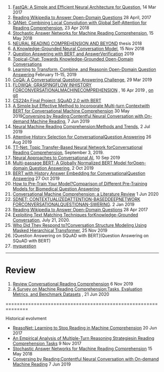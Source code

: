 1. [FastQA: A Simple and Efficient Neural Architecture for Question](https://arxiv.org/pdf/1703.04816v1.pdf), 14 Mar 2017
2. [Reading Wikipedia to Answer Open-Domain Questions](https://arxiv.org/pdf/1704.00051.pdf)  28 April, 2017
3. [QANet: Combining Local Convolution with Global Self-Attention for Reading Comprehension](https://arxiv.org/pdf/1804.09541.pdf), 23 Apr 2018
4. [Stochastic Answer Networks for Machine Reading Comprehension](https://arxiv.org/pdf/1712.03556.pdf),  15 May 2018
5. [NEURAL READING COMPREHENSION AND BEYOND](https://www.cs.princeton.edu/~danqic/papers/thesis.pdf) thesis 2018
6. [A Knowledge-Grounded Neural Conversation Model](https://arxiv.org/pdf/1702.01932.pdf), 15 Nov 2018
7. [Question Answering with BERT and AnswerVerification](https://web.stanford.edu/class/archive/cs/cs224n/cs224n.1194/reports/default/15763476.pdf)  2019
8. [Topical-Chat: Towards Knowledge-Grounded Open-Domain Conversations](https://www.isca-speech.org/archive/Interspeech_2019/pdfs/3079.pdf)
9. [Learning to Transform, Combine, and Reasonin Open-Domain Question Answering](https://dl.acm.org/doi/pdf/10.1145/3289600.3291012)  February 11–15, 2019
10. [CoQA: A Conversational Question Answering Challenge](https://arxiv.org/pdf/1808.07042.pdf), 29 Mar 2019
11. [FLOWQA: GRASPINGFLOW INHISTORY FORCONVERSATIONALMACHINECOMPREHENSION](https://arxiv.org/pdf/1810.06683.pdf) , 16 Apr 2019 ,  [   on git](https://github.com/momohuang/FlowQA)
12. [CS224n Final Project: SQuAD 2.0 with BERT](https://web.stanford.edu/class/archive/cs/cs224n/cs224n.1194/reports/default/15791990.pdf)
13. [A Simple but Effective Method to Incorporate Multi-turn Contextwith BERT for Conversational Machine Comprehension](https://arxiv.org/pdf/1905.12848.pdf) 30 May 2019[Conversing by Reading:Contentful Neural Conversation with On-demand Machine Reading](https://arxiv.org/pdf/1906.02738.pdf), 7 Jun 2019
14. [Neural Machine Reading Comprehension:Methods and Trends](https://arxiv.org/pdf/1907.01118v1.pdf), 2 Jul 2019
15. [Attentive History Selection for ConversationalQuestion Answering](https://dl.acm.org/doi/pdf/10.1145/3357384.3357905) 26 Aug 2019
16. [TT-Net: Topic Transfer-Based Neural Network forConversational Reading Comprehension](https://ieeexplore.ieee.org/stamp/stamp.jsp?tp=&arnumber=8805064), September 3, 2019.
17. [Neural Approaches to Conversational AI](https://arxiv.org/pdf/1809.08267.pdf), 10 Sep 2019
18. [Multi-passage BERT: A Globally Normalized BERT Model forOpen-domain Question Answering](https://arxiv.org/pdf/1908.08167.pdf), 2 Oct 2019
19. [BERT with History Answer Embedding for ConversationalQuestion Answering](https://arxiv.org/pdf/1905.05412.pdf) 27 Oct 2019
20. [How to Pre-Train Your Model?Comparison of Different Pre-Training Models for Biomedical Question Answering](https://arxiv.org/pdf/1911.00712.pdf)
21. [Conversational Machine Comprehension: a Literature Review](https://arxiv.org/pdf/2006.00671.pdf) 1 Jun 2020
22. [SDNET:  CONTEXTUALIZEDATTENTION-BASEDDEEPNETWORK   FORCONVERSATIONALQUESTIONAN-SWERING](https://arxiv.org/pdf/1812.03593.pdf).  2 Jan 2019
23. [Reading Wikipedia to Answer Open-Domain Questions](https://arxiv.org/pdf/1704.00051.pdf) 28 Apr 2017
24. [Exploiting Text Matching Techniques forKnowledge-Grounded Conversation](https://ieeexplore.ieee.org/stamp/stamp.jsp?tp=&arnumber=9136717), July 21, 2020.
25. [Who Did They Respond to?Conversation Structure Modeling Using Masked Hierarchical Transformer](https://arxiv.org/pdf/1911.10666.pdf), 25 Nov 2019
27. [Question Answering on SQuAD with BERT](Question Answering on SQuAD with BERT)
31. [myquestion](https://ai.stackexchange.com/questions/24547/fine-tune-bert-to-get-contexualized-embedding)

----
# Review

1. [Review Conversational Reading Comprehension](https://arxiv.org/pdf/1902.00821.pdf) 6 Nov 2019
2. [A Survey on Machine Reading Comprehension:Tasks, Evaluation Metrics, and Benchmark Datasets](https://arxiv.org/pdf/2006.11880v1.pdf) , 21 Jun 2020



==============================================================

Historical evolvment
* [ReasoNet: Learning to Stop Reading in Machine Comprehension](https://arxiv.org/pdf/1609.05284.pdf) 20 Jun 2017
* [An Empirical Analysis of Multiple-Turn Reasoning Strategiesin Reading Comprehension Tasks](https://arxiv.org/pdf/1711.03230.pdf) 9 Nov 2017
* [Stochastic Answer Networks for Machine Reading Comprehension](https://arxiv.org/pdf/1712.03556.pdf) 15 May 2018
* [Conversing by Reading:Contentful Neural Conversation with On-demand Machine Reading](https://arxiv.org/pdf/1906.02738.pdf) 7 Jun 2019


